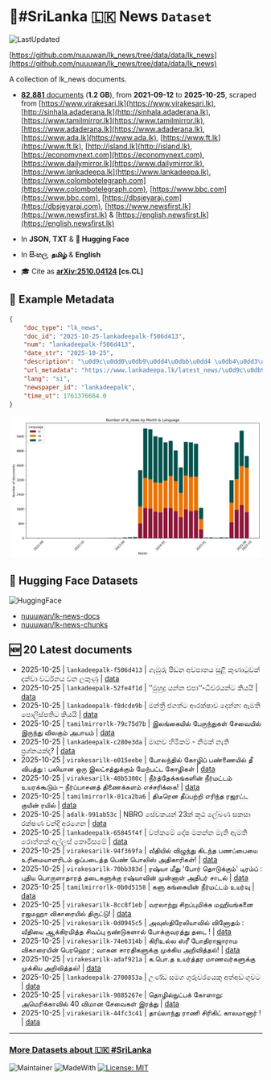 # 📄#SriLanka 🇱🇰 News `Dataset`

![LastUpdated](https://img.shields.io/badge/last_updated-2025--10--25_14:18:34-green)

[https://github.com/nuuuwan/lk_news/tree/data/data/lk_news](https://github.com/nuuuwan/lk_news/tree/data/data/lk_news)

A collection of lk_news documents.

- [**82,881** documents](https://github.com/nuuuwan/lk_news/tree/data/data/lk_news) (**1.2 GB**), from **2021-09-12** to **2025-10-25**, scraped from [https://www.virakesari.lk](https://www.virakesari.lk), [http://sinhala.adaderana.lk](http://sinhala.adaderana.lk), [https://www.tamilmirror.lk](https://www.tamilmirror.lk), [https://www.adaderana.lk](https://www.adaderana.lk), [https://www.ada.lk](https://www.ada.lk), [https://www.ft.lk](https://www.ft.lk), [http://island.lk](http://island.lk), [https://economynext.com](https://economynext.com), [https://www.dailymirror.lk](https://www.dailymirror.lk), [https://www.lankadeepa.lk](https://www.lankadeepa.lk), [https://www.colombotelegraph.com](https://www.colombotelegraph.com), [https://www.bbc.com](https://www.bbc.com), [https://dbsjeyaraj.com](https://dbsjeyaraj.com), [https://www.newsfirst.lk](https://www.newsfirst.lk) & [https://english.newsfirst.lk](https://english.newsfirst.lk)

- In **JSON**, **TXT** & **🤗 Hugging Face**

- In **සිංහල**, **தமிழ்** & **English**

- 🎓 Cite as **[arXiv:2510.04124](https://arxiv.org/abs/2510.04124) [cs.CL]**

## 📝 Example Metadata

```json
{
    "doc_type": "lk_news",
    "doc_id": "2025-10-25-lankadeepalk-f506d413",
    "num": "lankadeepalk-f506d413",
    "date_str": "2025-10-25",
    "description": "\u0d9c\u0dd0\u0db9\u0dd4\u0dbb\u0dd4 \u0db4\u0dd3\u0da9\u0db1 \u0d85\u0dc0\u0db4\u0dcf\u0dad\u0dba \u0dc3\u0dd4\u0dc5\u0dd2 \u0d9a\u0dd4\u0dab\u0dcf\u0da7\u0dd4\u0dc0\u0d9a\u0dca \u0daf\u0d9a\u0dca\u0dc0\u0dcf \u0dc0\u0dbb\u0dca\u0db0\u0db1\u0dba \u0dc0\u0db1 \u0dbd\u0d9a\u0dd4\u0dab\u0dd4",
    "url_metadata": "https://www.lankadeepa.lk/latest_news/\u0d9c\u0db9\u0dbb-\u0db4\u0da9\u0db1-\u0d85\u0dc0\u0db4\u0dad\u0dba-\u0dc3\u0dc5-\u0d9a\u0dab\u0da7\u0dc0\u0d9a-\u0daf\u0d9a\u0dc0-\u0dc0\u0dbb\u0db0\u0db1\u0dba-\u0dc0\u0db1-\u0dbd\u0d9a\u0dab/1-682017",
    "lang": "si",
    "newspaper_id": "lankadeepalk",
    "time_ut": 1761376664.0
}
```

![Chart](https://raw.githubusercontent.com/nuuuwan/lk_news/refs/heads/data/data/lk_news/docs_by_month_and_lang.png)

## 🤗 Hugging Face Datasets

![HuggingFace](https://img.shields.io/badge/-HuggingFace-FDEE21?style=for-the-badge&logo=HuggingFace)

- [nuuuwan/lk-news-docs](https://huggingface.co/datasets/nuuuwan/lk-news-docs)
- [nuuuwan/lk-news-chunks](https://huggingface.co/datasets/nuuuwan/lk-news-chunks)

## 🆕 20 Latest documents

- 2025-10-25 | `lankadeepalk-f506d413` | ගැඹුරු පීඩන අවපාතය සුළි කුණාටුවක් දක්වා වර්ධනය වන ලකුණු | [data](https://github.com/nuuuwan/lk_news/tree/data/data/lk_news/2020s/2025/2025-10-25-lankadeepalk-f506d413)
- 2025-10-25 | `lankadeepalk-52fe4f1d` | ‘‘මුහුදු යන්න එපා‘‘-ධීවරයන්ට කියයි | [data](https://github.com/nuuuwan/lk_news/tree/data/data/lk_news/2020s/2025/2025-10-25-lankadeepalk-52fe4f1d)
- 2025-10-25 | `lankadeepalk-f8dcde9b` | මන්ත්‍රී ජගත්ට  ආරක්ෂාව දෙන්න: ඇමති පොලිස්පතිට කියයි | [data](https://github.com/nuuuwan/lk_news/tree/data/data/lk_news/2020s/2025/2025-10-25-lankadeepalk-f8dcde9b)
- 2025-10-25 | `tamilmirrorlk-79c75d7b` | இலங்கையில் பேருந்துகள் சேவையில் இருந்து விலகும் அபாயம் | [data](https://github.com/nuuuwan/lk_news/tree/data/data/lk_news/2020s/2025/2025-10-25-tamilmirrorlk-79c75d7b)
- 2025-10-25 | `lankadeepalk-c280e3da` | මානව හිමිකම් - නිමක් නැති ප්‍රශ්නයක්ද? | [data](https://github.com/nuuuwan/lk_news/tree/data/data/lk_news/2020s/2025/2025-10-25-lankadeepalk-c280e3da)
- 2025-10-25 | `virakesarilk-e015eebe` | போலந்தில் கோழிப் பண்ணையில் தீ விபத்து : பலியான ஒரு இலட்சத்துக்கும் மேற்பட்ட கோழிகள் | [data](https://github.com/nuuuwan/lk_news/tree/data/data/lk_news/2020s/2025/2025-10-25-virakesarilk-e015eebe)
- 2025-10-25 | `virakesarilk-48b5300c` | நீர்த்தேக்கங்களின் நீர்மட்டம் உயரக்கூடும் – நீர்ப்பாசனத் திணைக்களம் எச்சரிக்கை! | [data](https://github.com/nuuuwan/lk_news/tree/data/data/lk_news/2020s/2025/2025-10-25-virakesarilk-48b5300c)
- 2025-10-25 | `tamilmirrorlk-01ca2ba6` | திடீரென தீப்பற்றி எரிந்த ரஜரட்ட குயின் ரயில் | [data](https://github.com/nuuuwan/lk_news/tree/data/data/lk_news/2020s/2025/2025-10-25-tamilmirrorlk-01ca2ba6)
- 2025-10-25 | `adalk-991ab53c` | NBRO සේවකයන් 23ක් කූඨ ලේඛණ සකසා රක්ෂණ වන්දි අරගෙන | [data](https://github.com/nuuuwan/lk_news/tree/data/data/lk_news/2020s/2025/2025-10-25-adalk-991ab53c)
- 2025-10-25 | `lankadeepalk-65845f4f` | වත්කමේ දෝෂ මකන්න මැති ඇමති රොත්තක් අල්ලස් කොමිසමේ | [data](https://github.com/nuuuwan/lk_news/tree/data/data/lk_news/2020s/2025/2025-10-25-lankadeepalk-65845f4f)
- 2025-10-25 | `virakesarilk-94f369fa` | வீதியில் விழுந்து கிடந்த பணப்பையை உரிமையாளரிடம் ஒப்படைத்த பெண் பொலிஸ் அதிகாரிகள்! | [data](https://github.com/nuuuwan/lk_news/tree/data/data/lk_news/2020s/2025/2025-10-25-virakesarilk-94f369fa)
- 2025-10-25 | `virakesarilk-70bb383d` | ரஷ்யா மீது 'போர் தொடுக்கும்' டிரம்ப் : புதிய பொருளாதாரத் தடைகளுக்கு ரஷ்யாவின் முன்னாள் அதிபர் சாடல் | [data](https://github.com/nuuuwan/lk_news/tree/data/data/lk_news/2020s/2025/2025-10-25-virakesarilk-70bb383d)
- 2025-10-25 | `tamilmirrorlk-0b0d5158` | களு கங்கையின் நீர்மட்டம் உயர்வு | [data](https://github.com/nuuuwan/lk_news/tree/data/data/lk_news/2020s/2025/2025-10-25-tamilmirrorlk-0b0d5158)
- 2025-10-25 | `virakesarilk-8cc8f1eb` | வரலாற்று சிறப்புமிக்க மஹியங்கனை ரஜமஹா விகாரையில் திருட்டு! | [data](https://github.com/nuuuwan/lk_news/tree/data/data/lk_news/2020s/2025/2025-10-25-virakesarilk-8cc8f1eb)
- 2025-10-25 | `virakesarilk-0d0945c5` | அவுஸ்திரேலியாவில் வினோதம் : வீதியை ஆக்கிரமித்த சிவப்பு நண்டுகளால் போக்குவரத்து தடை ! | [data](https://github.com/nuuuwan/lk_news/tree/data/data/lk_news/2020s/2025/2025-10-25-virakesarilk-0d0945c5)
- 2025-10-25 | `virakesarilk-74e6314b` | கிரிஉல்ல ஸ்ரீ போதிராஜாராம விகாரையின் பெரஹெர ; வாகன சாரதிகளுக்கு முக்கிய அறிவித்தல்! | [data](https://github.com/nuuuwan/lk_news/tree/data/data/lk_news/2020s/2025/2025-10-25-virakesarilk-74e6314b)
- 2025-10-25 | `virakesarilk-adaf921a` | க.பொ.த உயர்த்தர மாணவர்களுக்கு முக்கிய அறிவித்தல்! | [data](https://github.com/nuuuwan/lk_news/tree/data/data/lk_news/2020s/2025/2025-10-25-virakesarilk-adaf921a)
- 2025-10-25 | `lankadeepalk-2700853a` | උණ්ඩ සමග ගුරුවරයෙකු අත්අඩංගුවට | [data](https://github.com/nuuuwan/lk_news/tree/data/data/lk_news/2020s/2025/2025-10-25-lankadeepalk-2700853a)
- 2025-10-25 | `virakesarilk-9885267e` | தொழில்நுட்பக் கோளாறு: அமெரிக்காவில் 40 விமான சேவைகள் இரத்து | [data](https://github.com/nuuuwan/lk_news/tree/data/data/lk_news/2020s/2025/2025-10-25-virakesarilk-9885267e)
- 2025-10-25 | `virakesarilk-44fc3c41` | தாய்லாந்து ராணி சிரிகிட் காலமானார் ! | [data](https://github.com/nuuuwan/lk_news/tree/data/data/lk_news/2020s/2025/2025-10-25-virakesarilk-44fc3c41)

---

### [More Datasets about 🇱🇰 #SriLanka](https://github.com/nuuuwan/lk_datasets)

![Maintainer](https://img.shields.io/badge/maintainer-nuuuwan-red)
![MadeWith](https://img.shields.io/badge/made_with-python-blue)
[![License: MIT](https://img.shields.io/badge/License-MIT-yellow.svg)](https://opensource.org/licenses/MIT)

